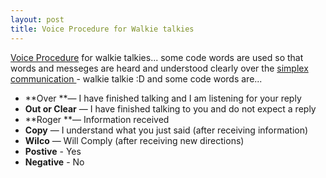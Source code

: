 ```yaml
---
layout: post
title: Voice Procedure for Walkie talkies
---
```


[Voice Procedure](http://en.wikipedia.org/wiki/Voice_procedure) for walkie talkies... some code words are used so that words and messeges are heard and understood clearly over the [simplex communication ](http://en.wikipedia.org/wiki/Duplex_%28telecommunications%29#Half-Duplex)- walkie talkie :D and some code words are...
- **Over **— I have finished talking and I am listening for your reply
- **Out or Clear** — I have finished talking to you and do not expect a reply
- **Roger **— Information received
- **Copy** — I understand what you just said (after receiving information)
- **Wilco** — Will Comply (after receiving new directions)
- **Postive** - Yes
- **Negative** - No
